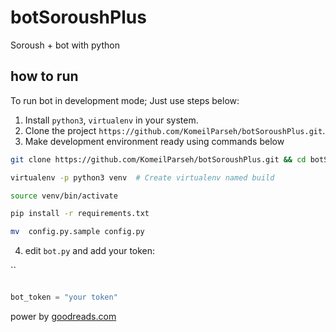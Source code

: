 # botSoroushPlus

Soroush + bot with python

## how to run

To run bot in development mode; Just use steps below:

1. Install `python3`,  `virtualenv` in your system.
2. Clone the project `https://github.com/KomeilParseh/botSoroushPlus.git`.
3. Make development environment ready using commands below

  

``` bash
git clone https://github.com/KomeilParseh/botSoroushPlus.git && cd botSoroushPlus
```

```bash
virtualenv -p python3 venv  # Create virtualenv named build
```

```bash
source venv/bin/activate
```

```bash
pip install -r requirements.txt
```

```bash
mv  config.py.sample config.py
```

4. edit ``bot.py`` and add your token:

``

``` python

bot_token = "your token"

`````

power by [goodreads.com](https://www.goodreads.com/)
